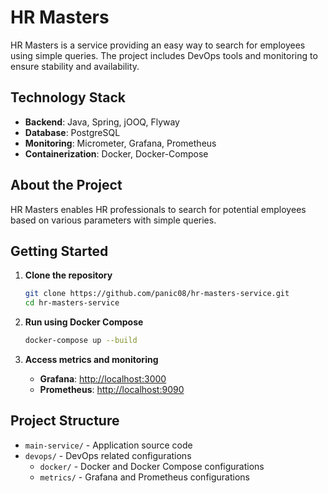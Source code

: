 # HR Masters

HR Masters is a service providing an easy way to search for employees using simple queries. The project includes DevOps tools and monitoring to ensure stability and availability.

## Technology Stack

- **Backend**: Java, Spring, jOOQ, Flyway
- **Database**: PostgreSQL
- **Monitoring**: Micrometer, Grafana, Prometheus
- **Containerization**: Docker, Docker-Compose

## About the Project

HR Masters enables HR professionals to search for potential employees based on various parameters with simple queries.

## Getting Started

1. **Clone the repository**
    ```bash
    git clone https://github.com/panic08/hr-masters-service.git
    cd hr-masters-service
    ```

2. **Run using Docker Compose**
    ```bash
    docker-compose up --build
    ```

3. **Access metrics and monitoring**
    - **Grafana**: [http://localhost:3000](http://localhost:3000)
    - **Prometheus**: [http://localhost:9090](http://localhost:9090)

## Project Structure

- `main-service/` - Application source code
- `devops/` - DevOps related configurations
    - `docker/` - Docker and Docker Compose configurations
    - `metrics/` - Grafana and Prometheus configurations

